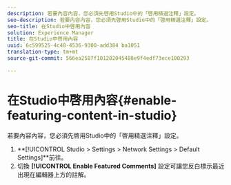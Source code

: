 ```yaml
---
description: 若要內容內容，您必須先啓用Studio中的「啓用精選注釋」設定。
seo-description: 若要內容內容，您必須先啓用Studio中的「啓用精選注釋」設定。
seo-title: 在Studio中啓用內容
solution: Experience Manager
title: 在Studio中啓用內容
uuid: 6c599525-4c48-4536-9300-add384 ba1051
translation-type: tm+mt
source-git-commit: 566ea2587f101202045488e9f4edf73ece100293

---
```



# 在Studio中啓用內容{#enable-featuring-content-in-studio}

若要內容內容，您必須先啓用Studio中的「啓用精選注釋」設定。

1. **[!UICONTROL Studio > Settings > Network Settings > Default Settings]**前往。
1. 切換 **[!UICONTROL Enable Featured Comments]** 設定可讓您反白標示最近出現在編輯器上方的註解。
